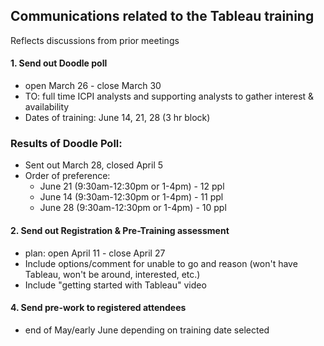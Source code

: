 ## Communications related to the Tableau training
Reflects discussions from prior meetings  

#### 1. Send out Doodle poll 
   - open March 26 - close March 30
   - TO: full time ICPI analysts and supporting analysts to gather interest & availability 
   - Dates of training: June 14, 21, 28 (3 hr block)

### Results of Doodle Poll:
  - Sent out March 28, closed April 5
  - Order of preference: 
     - June 21 (9:30am-12:30pm or 1-4pm) - 12 ppl
     - June 14 (9:30am-12:30pm or 1-4pm) - 11 ppl
     - June 28 (9:30am-12:30pm or 1-4pm) - 10 ppl

#### 2. Send out Registration & Pre-Training assessment 
   - plan: open April 11 - close April 27
   - Include options/comment for unable to go and reason (won't have Tableau, won't be around, interested, etc.)
   - Include "getting started with Tableau" video 

#### 4. Send pre-work to registered attendees 
   - end of May/early June depending on training date selected


